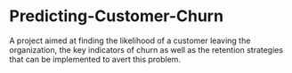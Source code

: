 # Predicting-Customer-Churn
A project aimed at finding the likelihood of a customer leaving the organization, the key indicators of churn as well as the retention strategies that can be implemented to avert this problem.
